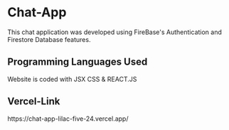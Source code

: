 
# <h1>Chat-App</h1>

This chat application was developed using FireBase's Authentication and Firestore Database features.

<h2> Programming Languages Used</h2>

Website is coded with JSX CSS & REACT.JS


<h2>Vercel-Link </h2>
<a>https://chat-app-lilac-five-24.vercel.app/</a>


